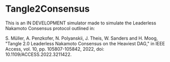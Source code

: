 # Tangle2Consensus
 
This is an IN DEVELOPMENT simulator made to simulate the Leaderless Nakamoto Consensus protocol outlined in: 

S. Müller, A. Penzkofer, N. Polyanskii, J. Theis, W. Sanders and H. Moog, "Tangle 2.0 Leaderless Nakamoto Consensus on the Heaviest DAG," in IEEE Access, vol. 10, pp. 105807-105842, 2022, doi: 10.1109/ACCESS.2022.3211422.
